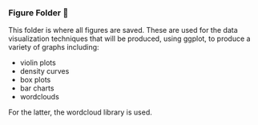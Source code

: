 ### Figure Folder :file_folder:

This folder is where all figures are saved. These are used for the data visualization techniques that will be produced, using ggplot, to produce a variety of graphs including:
- violin plots
- density curves
- box plots
- bar charts
- wordclouds

For the latter, the wordcloud library is used. 
